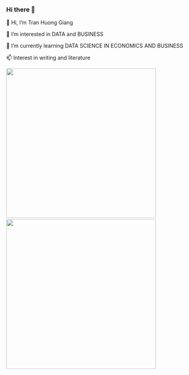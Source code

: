 ### Hi there 👋




  👋 Hi, I’m Tran Huong Giang
  
  👀 I’m interested in DATA and BUSINESS  
  
  🌱 I’m currently learning DATA SCIENCE IN ECONOMICS AND BUSINESS
  
  📫 Interest in  writing and literature 

<p>
<img src= 'https://github-readme-stats.vercel.app/api?username=tranhuonggiang22&show_icons=true&theme=radical' width="400">
&nbsp;  
<img src= 'https://github-readme-stats.vercel.app/api/top-langs/?username=tranhuonggiang22&layout=compact&theme=radical&langs_count=8' width="400"/>
</p>

